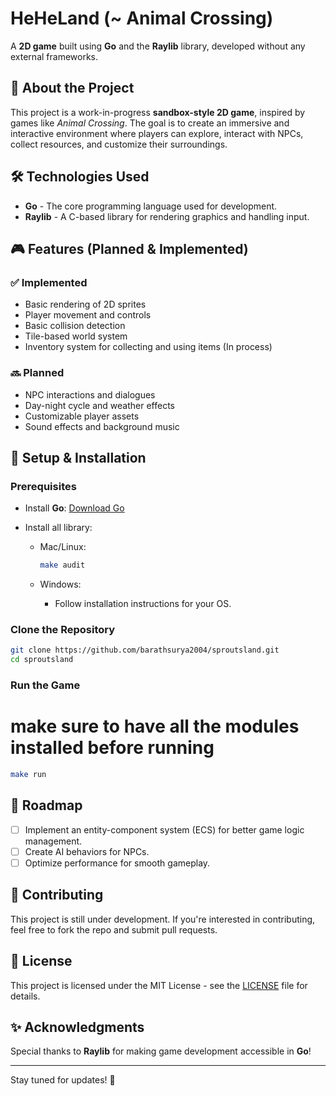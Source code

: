 # HeHeLand (~ Animal Crossing)

A **2D game** built using **Go** and the **Raylib** library, developed without any external frameworks.

## 🚀 About the Project

This project is a work-in-progress **sandbox-style 2D game**, inspired by games like _Animal Crossing_. The goal is to create an immersive and interactive environment where players can explore, interact with NPCs, collect resources, and customize their surroundings.

## 🛠️ Technologies Used

- **Go** - The core programming language used for development.
- **Raylib** - A C-based library for rendering graphics and handling input.

## 🎮 Features (Planned & Implemented)

### ✅ Implemented

- Basic rendering of 2D sprites
- Player movement and controls
- Basic collision detection
- Tile-based world system
- Inventory system for collecting and using items (In process)

### 🔜 Planned

- NPC interactions and dialogues
- Day-night cycle and weather effects
- Customizable player assets
- Sound effects and background music

## 📌 Setup & Installation

### Prerequisites

- Install **Go**: [Download Go](https://go.dev/dl/)
- Install all library:

  - Mac/Linux:

    ```sh
    make audit
    ```

  - Windows:
    - Follow installation instructions for your OS.

### Clone the Repository

```sh
git clone https://github.com/barathsurya2004/sproutsland.git
cd sproutsland
```

### Run the Game

# make sure to have all the modules installed before running

```sh
make run
```

## 📝 Roadmap

- [ ] Implement an entity-component system (ECS) for better game logic management.
- [ ] Create AI behaviors for NPCs.
- [ ] Optimize performance for smooth gameplay.

## 🤝 Contributing

This project is still under development. If you're interested in contributing, feel free to fork the repo and submit pull requests.

## 📜 License

This project is licensed under the MIT License - see the [LICENSE](LICENSE) file for details.

## ✨ Acknowledgments

Special thanks to **Raylib** for making game development accessible in **Go**!

---

Stay tuned for updates! 🚀
